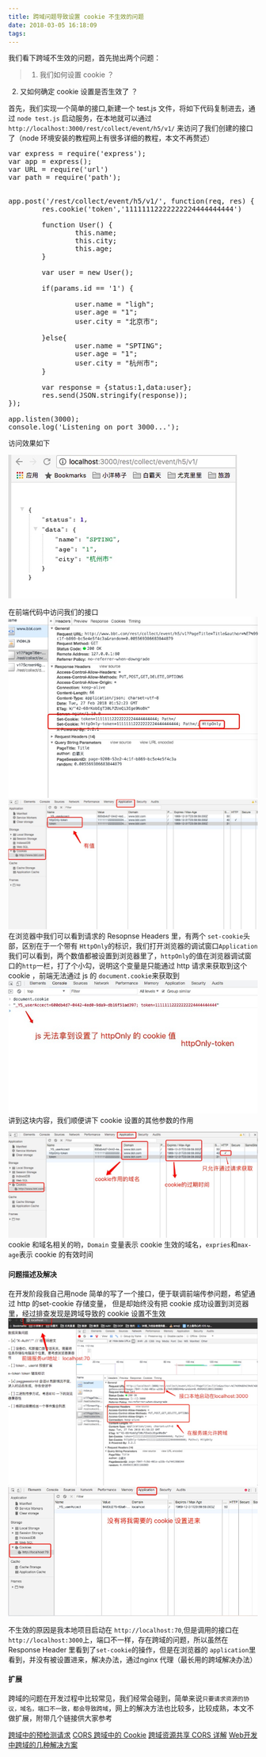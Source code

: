 ```yaml
---
title: 跨域问题导致设置 cookie 不生效的问题
date: 2018-03-05 16:18:09
tags:
---
```

我们看下跨域不生效的问题，首先抛出两个问题：
>1. 我们如何设置 cookie ？
2. 又如何确定 cookie 设置是否生效了 ？

首先，我们实现一个简单的接口,新建一个 test.js 文件，将如下代码复制进去，通过 `node test.js` 启动服务，在本地就可以通过 `http://localhost:3000/rest/collect/event/h5/v1/` 来访问了我们创建的接口了（node 环境安装的教程网上有很多详细的教程，本文不再赘述）
<pre>
var express = require('express');
var app = express();
var URL = require('url')
var path = require('path');


app.post('/rest/collect/event/h5/v1/', function(req, res) {
		res.cookie('token','11111112222222224444444444')		res.cookie('httpOnly-token','11111112222222224444444444',{ httpOnly: true })

		function User() {
				this.name;
				this.city;
				this.age;
		}

		var user = new User();

		if(params.id == '1') {

				user.name = "ligh";
				user.age = "1";
				user.city = "北京市";

		}else{
				user.name = "SPTING";
				user.age = "1";
				user.city = "杭州市";
		}

		var response = {status:1,data:user};
		res.send(JSON.stringify(response));
});

app.listen(3000);
console.log('Listening on port 3000...');
</pre>

访问效果如下

![接口访问效果如下](/images/cookie/3.jpeg)

在前端代码中访问我们的接口
![cookie设置](/images/cookie/4.jpeg)
![cookie查看](/images/cookie/5.jpeg)
在浏览器中我们可以看到请求的 Resopnse Headers 里，有两个 `set-cookie`头部，区别在于一个带有 `HttpOnly`的标识，我们打开浏览器的调试窗口`Application`我们可以看到，两个数值都被设置到浏览器里了，`httpOnly`的值在浏览器调试窗口的`http`一栏，打了个小勾，说明这个变量是只能通过 http 请求来获取到这个cookie ，前端无法通过 js 的 `document.cookie`来获取到
![就是无法操作的cookie](/images/cookie/7.jpeg)
讲到这块内容，我们顺便讲下 cookie 设置的其他参数的作用

![其他参数](/images/cookie/6.jpeg)
cookie 和域名相关的哟，`Domain` 变量表示 cookie 生效的域名，`expries`和`max-age`表示 cookie 的有效时间

#### 问题描述及解决
在开发阶段我自己用node 简单的写了一个接口，便于联调前端传参问题，希望通过 http 的set-cookie 存储变量， 但是却始终没有把 cookie 成功设置到浏览器里，经过排查发现是跨域导致的 cookie 设置不生效
![cookie设置](/images/cookie/1.jpeg)
![cookie查看](/images/cookie/2.jpeg)

不生效的原因是我本地项目启动在 `http://localhost:70`,但是调用的接口在 `http://localhost:3000`上，端口不一样，存在跨域的问题，所以虽然在 Response Header 里看到了`set-cookie`的操作，但是在浏览器的 `application`里看到，并没有被设置进来，解决办法，通过nginx 代理（最长用的跨域解决办法）

#### 扩展

跨域的问题在开发过程中比较常见，我们经常会碰到，简单来说`只要请求资源的协议，域名，端口不一致，都会导致跨域`，网上的解决方法也比较多，比较成熟，本文不做扩展，附带几个链接供大家参考

[跨域中的预检测请求](http://harttle.land/2016/12/30/cors-preflight.html)
[CORS 跨域中的 Cookie](https://www.jianshu.com/p/13d53acc124f)
[跨域资源共享 CORS 详解](http://www.ruanyifeng.com/blog/2016/04/cors.html)
[Web开发中跨域的几种解决方案](http://harttle.land/2015/10/10/cross-origin.html)

